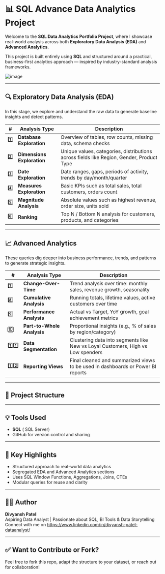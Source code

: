 
# 📊 SQL Advance Data Analytics Project

Welcome to the **SQL Data Analytics Portfolio Project**, where I showcase real-world analysis across both **Exploratory Data Analysis (EDA)** and **Advanced Analytics**.

This project is built entirely using **SQL** and structured around a practical, business-first analytics approach — inspired by industry-standard analysis frameworks.

![image](https://github.com/user-attachments/assets/6ae8c696-eb8d-44dc-8079-e2cbe4a68b3a)

---

## 🔍 Exploratory Data Analysis (EDA)

In this stage, we explore and understand the raw data to generate baseline insights and detect patterns.

| # | Analysis Type             | Description |
|---|---------------------------|-------------|
| 1️⃣ | **Database Exploration**    | Overview of tables, row counts, missing data, schema checks |
| 2️⃣ | **Dimensions Exploration** | Unique values, categories, distributions across fields like Region, Gender, Product Type |
| 3️⃣ | **Date Exploration**       | Date ranges, gaps, periods of activity, trends by day/month/quarter |
| 4️⃣ | **Measures Exploration**   | Basic KPIs such as total sales, total customers, orders count |
| 5️⃣ | **Magnitude Analysis**     | Absolute values such as highest revenue, order size, units sold |
| 6️⃣ | **Ranking**                | Top N / Bottom N analysis for customers, products, and categories |

---

## 📈 Advanced Analytics

These queries dig deeper into business performance, trends, and patterns to generate strategic insights.

| # | Analysis Type           | Description |
|---|-------------------------|-------------|
| 7️⃣ | **Change-Over-Time**      | Trend analysis over time: monthly sales, revenue growth, seasonality |
| 8️⃣ | **Cumulative Analysis**   | Running totals, lifetime values, active customers over time |
| 9️⃣ | **Performance Analysis**  | Actual vs Target, YoY growth, goal achievement metrics |
| 🔟 | **Part-to-Whole Analysis**| Proportional insights (e.g., % of sales by region/category) |
| 1️⃣1️⃣ | **Data Segmentation**     | Clustering data into segments like New vs Loyal Customers, High vs Low spenders |
| 1️⃣2️⃣ | **Reporting Views**       | Final cleaned and summarized views to be used in dashboards or Power BI reports |

---

## 📂 Project Structure



---

## 💡 Tools Used

- **SQL** ( SQL Server)
- GitHub for version control and sharing

---

## 📌 Key Highlights

- Structured approach to real-world data analytics
- Segregated EDA and Advanced Analytics sections
- Uses SQL Window Functions, Aggregations, Joins, CTEs
- Modular queries for reuse and clarity

---

## 🙋‍♂️ Author

**Divyansh Patel**  
Aspiring Data Analyst | Passionate about SQL, BI Tools & Data Storytelling  
Connect with me on https://www.linkedin.com/in/divyansh-patel-dataanalyst/

---

## ✅ Want to Contribute or Fork?

Feel free to fork this repo, adapt the structure to your dataset, or reach out for collaboration!





